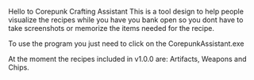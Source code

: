 Hello to Corepunk Crafting Assistant 
This is a tool design to help people visualize the recipes while you have you bank open so you dont have to take screenshots or memorize the items needed for the recipe. 

To use the program you just need to click on the CorepunkAssistant.exe 

At the moment the recipes included in v1.0.0 are: Artifacts, Weapons and Chips.
